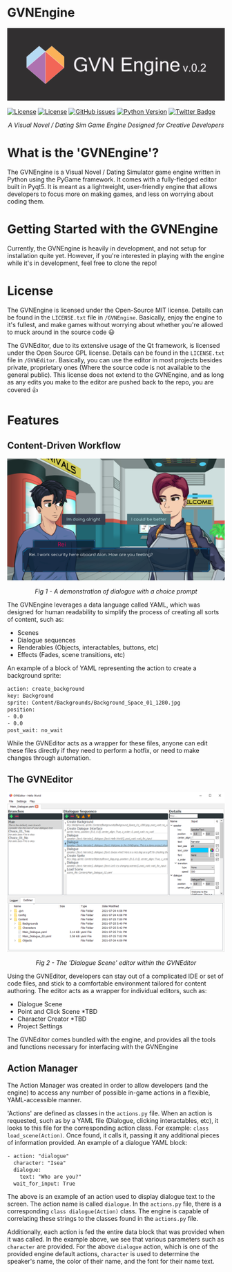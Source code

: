 # GVNEngine
![ScreenShot](Images/GVNEngine_Banner.jpg?raw=true "GVNEngine Banner")

[![License](https://img.shields.io/badge/license-MIT-green?label=engine-license&style=flat-square)](./GVNEngine/LICENSE.txt)
[![License](https://img.shields.io/badge/license-GPLv2-blue?label=editor-license&style=flat-square)](./GVNEditor/LICENSE.txt)
[![GitHub issues](https://img.shields.io/github/issues-raw/Cronza/GVNEngine?style=flat-square)](https://github.com/Cronza/GVNEngine/issues)
[![Python Version](https://img.shields.io/badge/python-3.8-4B8BBE?style=flat-square)](https://www.python.org/downloads/release/python-380/)
[![Twitter Badge](https://img.shields.io/badge/Twitter-Profile-informational?style=flat-square&logo=twitter&logoColor=white&color=1CA2F1)](https://twitter.com/SomeCronzaGuy)

<p align="center"><em>A Visual Novel / Dating Sim Game Engine Designed for Creative Developers</em></p>

# What is the 'GVNEngine'?

The GVNEngine is a Visual Novel / Dating Simulator game engine written in Python using the PyGame framework. It comes with a fully-fledged editor built in Pyqt5. It is meant as a lightweight, user-friendly engine that allows developers to focus more on making games, and less on worrying about coding them.

# Getting Started with the GVNEngine
Currently, the GVNEngine is heavily in development, and not setup for installation quite yet. However, if you're interested in playing with the engine while it's in development, feel free to clone the repo!

# License
The GVNEngine is licensed under the Open-Source MIT license. Details can be found in the `LICENSE.txt` file in `/GVNEngine`. Basically, enjoy the engine to it's fullest, and make games without worrying about whether you're allowed to muck around in the source code :smiley:

The GVNEditor, due to its extensive usage of the Qt framework, is licensed under the Open Source GPL license. Details can be found in the `LICENSE.txt` file in `/GVNEditor`. Basically, you can use the editor in most projects besides private, proprietary ones (Where the source code is not available to the general public). This license does not extend to the GVNEngine, and as long as any edits you make to the editor are pushed back to the repo, you are covered :+1:
 
# Features
## Content-Driven Workflow
![ScreenShot](Progress_Examples/v02/GVNEngine_v02_Dialogue_Scene.png?raw=true "GVNEngine Dialogue Scene")
<p align="center"><em>Fig 1 - A demonstration of dialogue with a choice prompt</em></p>
The GVNEngine leverages a data language called YAML, which was designed for human readability to simplify the process of creating all sorts of content, such as:

- Scenes
- Dialogue sequences
- Renderables (Objects, interactables, buttons, etc)
- Effects (Fades, scene transitions, etc)

An example of a block of YAML representing the action to create a background sprite:
```
action: create_background
key: Background
sprite: Content/Backgrounds/Background_Space_01_1280.jpg
position:
- 0.0
- 0.0
post_wait: no_wait
```

While the GVNEditor acts as a wrapper for these files, anyone can edit these files directly if they need to perform a hotfix, or need to make changes through automation.

## The GVNEditor
![ScreenShot](Progress_Examples/v02/GVNEditor_v02_Dialogue_Editor_02.png?raw=true "GVNEngine Dialogue Scene")
<p align="center"><em>Fig 2 - The 'Dialogue Scene' editor within the GVNEditor</em></p>

Using the GVNEditor, developers can stay out of a complicated IDE or set of code files, and stick to a comfortable environment tailored for content authoring. The editor acts as a wrapper for individual editors, such as:
- Dialogue Scene
- Point and Click Scene *TBD
- Character Creator *TBD
- Project Settings

The GVNEditor comes bundled with the engine, and provides all the tools and functions necessary for interfacing with the GVNEngine

## Action Manager
The Action Manager was created in order to allow developers (and the engine) to access any number of possible in-game actions in a flexible, YAML-accessible manner.

'Actions' are defined as classes in the `actions.py` file. When an action is requested, such as by a YAML file (Dialogue, clicking interactables, etc), it looks to this file for the corresponding action class. For example: `class load_scene(Action)`. Once found, it calls it, passing it any additional pieces of information provided. An example of a dialogue YAML block:

```
- action: "dialogue"
  character: "Isea"
  dialogue:
    text: "Who are you?"
  wait_for_input: True
```
The above is an example of an action used to display dialogue text to the screen. The action name is called `dialogue`. In the `actions.py` file, there is a corresponding `class dialogue(Action)` class. The engine is capable of correlating these strings to the classes found in the `actions.py` file. 

Additionally, each action is fed the entire data block that was provided when it was called. In the example above, we see that various parameters such as `character` are provided. For the above `dialogue` action, which is one of the provided engine default actions, `character` is used to determine the speaker's name, the color of their name, and the font for their name text.

